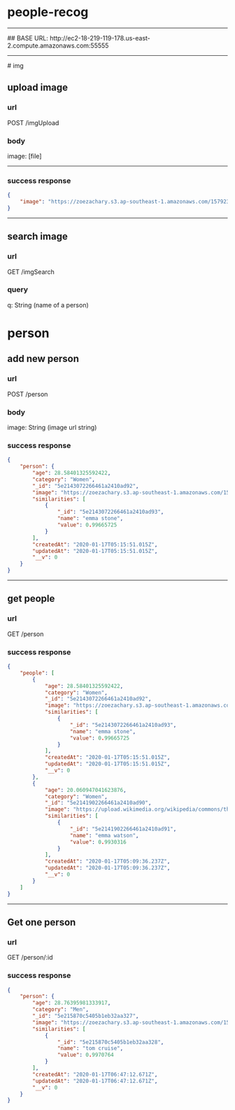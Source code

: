 # people-recog
<hr>
## BASE URL:
http://ec2-18-219-119-178.us-east-2.compute.amazonaws.com:55555
<hr>
# img

## upload image

### url
POST /imgUpload

### body
image: [file]
<hr>

### success response
```json
{
    "image": "https://zoezachary.s3.ap-southeast-1.amazonaws.com/1579238106872emmastone.jpg"
}
```
<hr>

## search image

### url
GET /imgSearch

### query
q: String (name of a person)

# person

## add new person

### url
POST /person

### body
image: String (image url string)

### success response
```json
{
    "person": {
        "age": 28.58401325592422,
        "category": "Women",
        "_id": "5e2143072266461a2410ad92",
        "image": "https://zoezachary.s3.ap-southeast-1.amazonaws.com/1579238106872emmastone.jpg",
        "similarities": [
            {
                "_id": "5e2143072266461a2410ad93",
                "name": "emma stone",
                "value": 0.99665725
            }
        ],
        "createdAt": "2020-01-17T05:15:51.015Z",
        "updatedAt": "2020-01-17T05:15:51.015Z",
        "__v": 0
    }
}
```
<hr>

## get people

### url
GET /person

### success response
```json
{
    "people": [
        {
            "age": 28.58401325592422,
            "category": "Women",
            "_id": "5e2143072266461a2410ad92",
            "image": "https://zoezachary.s3.ap-southeast-1.amazonaws.com/1579238106872emmastone.jpg",
            "similarities": [
                {
                    "_id": "5e2143072266461a2410ad93",
                    "name": "emma stone",
                    "value": 0.99665725
                }
            ],
            "createdAt": "2020-01-17T05:15:51.015Z",
            "updatedAt": "2020-01-17T05:15:51.015Z",
            "__v": 0
        },
        {
            "age": 20.060947041623876,
            "category": "Women",
            "_id": "5e2141902266461a2410ad90",
            "image": "https://upload.wikimedia.org/wikipedia/commons/thumb/7/7f/Emma_Watson_2013.jpg/447px-Emma_Watson_2013.jpg",
            "similarities": [
                {
                    "_id": "5e2141902266461a2410ad91",
                    "name": "emma watson",
                    "value": 0.9930316
                }
            ],
            "createdAt": "2020-01-17T05:09:36.237Z",
            "updatedAt": "2020-01-17T05:09:36.237Z",
            "__v": 0
        }
    ]
}
```
<hr>

## Get one person

### url
GET /person/:id

### success response
```json
{
    "person": {
        "age": 28.76395981333917,
        "category": "Men",
        "_id": "5e215870c5405b1eb32aa327",
        "image": "https://zoezachary.s3.ap-southeast-1.amazonaws.com/1579243596868download%20%282%29.jpeg",
        "similarities": [
            {
                "_id": "5e215870c5405b1eb32aa328",
                "name": "tom cruise",
                "value": 0.9970764
            }
        ],
        "createdAt": "2020-01-17T06:47:12.671Z",
        "updatedAt": "2020-01-17T06:47:12.671Z",
        "__v": 0
    }
}
```
